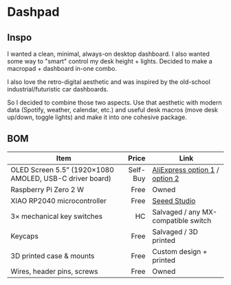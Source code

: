 # Dashpad

## Inspo

I wanted a clean, minimal, always-on desktop dashboard. I also wanted some way to "smart" control my desk height + lights. Decided to make a macropad + dashboard in-one combo.

I also love the retro-digital aesthetic and was inspired by the old-school industrial/futuristic car dashboards.

So I decided to combine those two aspects. Use that aesthetic with modern data (Spotify, weather, calendar, etc.) and useful desk macros (move desk up/down, toggle lights) and make it into one cohesive package.

## BOM

| Item                                                    |    Price | Link                                                                                                                                             |
| ------------------------------------------------------- | -------: | ------------------------------------------------------------------------------------------------------------------------------------------------ |
| OLED Screen 5.5” (1920×1080 AMOLED, USB-C driver board) | Self-Buy | [AliExpress option 1](https://www.aliexpress.com/item/1005005942942783.html) / [option 2](https://www.aliexpress.com/item/1005006292687818.html) |
| Raspberry Pi Zero 2 W                                   |     Free | Owned                                                                                                                                            |
| XIAO RP2040 microcontroller                             |     Free | [Seeed Studio](https://www.seeedstudio.com/XIAO-RP2040-v1.0-p-5187.html)                                                                         |
| 3× mechanical key switches                              |       HC | Salvaged / any MX-compatible switch                                                                                                              |
| Keycaps                                                 |     Free | Salvaged / 3D printed                                                                                                                            |
| 3D printed case & mounts                                |     Free | Custom design + printed                                                                                                                          |
| Wires, header pins, screws                              |     Free | Owned                                                                                                                                            |
